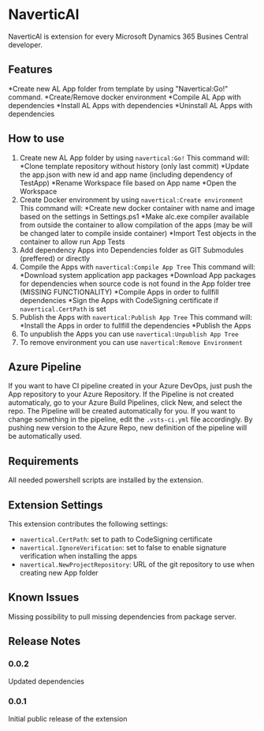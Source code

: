 # NaverticAl

NaverticAl is extension for every Microsoft Dynamics 365 Busines Central developer.

## Features

*Create new AL App folder from template by using "Navertical:Go!" command.
*Create/Remove docker environment
*Compile AL App with dependencies
*Install AL Apps with dependencies
*Uninstall AL Apps with dependencies

## How to use

1) Create new AL App folder by using `navertical:Go!`
    This command will:
    *Clone template repository without history (only last commit)
    *Update the app.json with new id and app name (including dependency of TestApp)
    *Rename Workspace file based on App name
    *Open the Workspace
2) Create Docker environment by using `navertical:Create environment`
    This command will:
    *Create new docker container with name and image based on the settings in Settings.ps1
    *Make alc.exe compiler available from outside the container to allow compilation of the apps (may be will be changed later to compile inside container)
    *Import Test objects in the container to allow run App Tests
3) Add dependency Apps into Dependencies folder as GIT Submodules (preffered) or directly
4) Compile the Apps with `navertical:Compile App Tree`
    This command will:
    *Download system application app packages
    *Download App packages for dependencies when source code is not found in the App folder tree (MISSING FUNCTIONALITY)
    *Compile Apps in order to fullfill dependencies
    *Sign the Apps with CodeSigning certificate if `navertical.CertPath` is set
5) Publish the Apps with `navertical:Publish App Tree`
    This command will:
    *Install the Apps in order to fullfill the dependencies
    *Publish the Apps
6) To unpublish the Apps you can use `navertical:Unpublish App Tree`
7) To remove environment you can use `navertical:Remove Environment`

## Azure Pipeline

If you want to have CI pipeline created in your Azure DevOps, just push the App repository to your Azure Repository. If the Pipeline is not created automaticaly, go to your Azure Build Pipelines, click New, and select the repo. The Pipeline will be created automatically for you. If you want to change something in the pipeline, edit the  `.vsts-ci.yml` file accordingly. By pushing new version to the Azure Repo, new definition of the pipeline will be automatically used.

## Requirements

All needed powershell scripts are installed by the extension.

## Extension Settings

This extension contributes the following settings:

* `navertical.CertPath`: set to path to CodeSigning certificate
* `navertical.IgnoreVerification`: set to false to enable signature verification when installing the apps
* `navertical.NewProjectRepository`: URL of the git repository to use when creating new App folder

## Known Issues

Missing possibility to pull missing dependencies from package server.

## Release Notes

### 0.0.2

Updated dependencies

### 0.0.1

Initial public release of the extension

